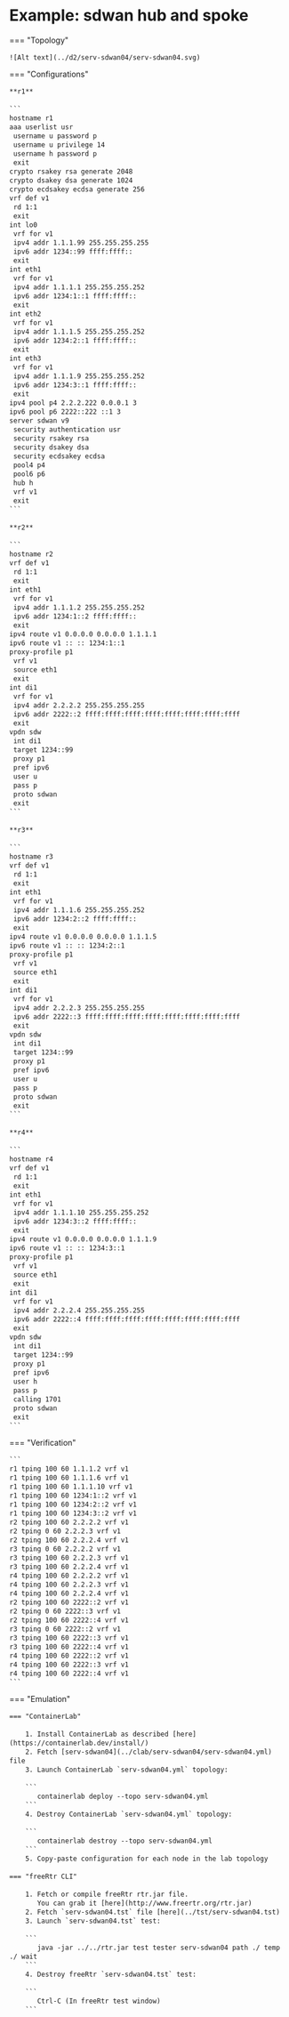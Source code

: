 # Example: sdwan hub and spoke

=== "Topology"

    ![Alt text](../d2/serv-sdwan04/serv-sdwan04.svg)

=== "Configurations"

    **r1**

    ```
    hostname r1
    aaa userlist usr
     username u password p
     username u privilege 14
     username h password p
     exit
    crypto rsakey rsa generate 2048
    crypto dsakey dsa generate 1024
    crypto ecdsakey ecdsa generate 256
    vrf def v1
     rd 1:1
     exit
    int lo0
     vrf for v1
     ipv4 addr 1.1.1.99 255.255.255.255
     ipv6 addr 1234::99 ffff:ffff::
     exit
    int eth1
     vrf for v1
     ipv4 addr 1.1.1.1 255.255.255.252
     ipv6 addr 1234:1::1 ffff:ffff::
     exit
    int eth2
     vrf for v1
     ipv4 addr 1.1.1.5 255.255.255.252
     ipv6 addr 1234:2::1 ffff:ffff::
     exit
    int eth3
     vrf for v1
     ipv4 addr 1.1.1.9 255.255.255.252
     ipv6 addr 1234:3::1 ffff:ffff::
     exit
    ipv4 pool p4 2.2.2.222 0.0.0.1 3
    ipv6 pool p6 2222::222 ::1 3
    server sdwan v9
     security authentication usr
     security rsakey rsa
     security dsakey dsa
     security ecdsakey ecdsa
     pool4 p4
     pool6 p6
     hub h
     vrf v1
     exit
    ```

    **r2**

    ```
    hostname r2
    vrf def v1
     rd 1:1
     exit
    int eth1
     vrf for v1
     ipv4 addr 1.1.1.2 255.255.255.252
     ipv6 addr 1234:1::2 ffff:ffff::
     exit
    ipv4 route v1 0.0.0.0 0.0.0.0 1.1.1.1
    ipv6 route v1 :: :: 1234:1::1
    proxy-profile p1
     vrf v1
     source eth1
     exit
    int di1
     vrf for v1
     ipv4 addr 2.2.2.2 255.255.255.255
     ipv6 addr 2222::2 ffff:ffff:ffff:ffff:ffff:ffff:ffff:ffff
     exit
    vpdn sdw
     int di1
     target 1234::99
     proxy p1
     pref ipv6
     user u
     pass p
     proto sdwan
     exit
    ```

    **r3**

    ```
    hostname r3
    vrf def v1
     rd 1:1
     exit
    int eth1
     vrf for v1
     ipv4 addr 1.1.1.6 255.255.255.252
     ipv6 addr 1234:2::2 ffff:ffff::
     exit
    ipv4 route v1 0.0.0.0 0.0.0.0 1.1.1.5
    ipv6 route v1 :: :: 1234:2::1
    proxy-profile p1
     vrf v1
     source eth1
     exit
    int di1
     vrf for v1
     ipv4 addr 2.2.2.3 255.255.255.255
     ipv6 addr 2222::3 ffff:ffff:ffff:ffff:ffff:ffff:ffff:ffff
     exit
    vpdn sdw
     int di1
     target 1234::99
     proxy p1
     pref ipv6
     user u
     pass p
     proto sdwan
     exit
    ```

    **r4**

    ```
    hostname r4
    vrf def v1
     rd 1:1
     exit
    int eth1
     vrf for v1
     ipv4 addr 1.1.1.10 255.255.255.252
     ipv6 addr 1234:3::2 ffff:ffff::
     exit
    ipv4 route v1 0.0.0.0 0.0.0.0 1.1.1.9
    ipv6 route v1 :: :: 1234:3::1
    proxy-profile p1
     vrf v1
     source eth1
     exit
    int di1
     vrf for v1
     ipv4 addr 2.2.2.4 255.255.255.255
     ipv6 addr 2222::4 ffff:ffff:ffff:ffff:ffff:ffff:ffff:ffff
     exit
    vpdn sdw
     int di1
     target 1234::99
     proxy p1
     pref ipv6
     user h
     pass p
     calling 1701
     proto sdwan
     exit
    ```

=== "Verification"

    ```
    r1 tping 100 60 1.1.1.2 vrf v1
    r1 tping 100 60 1.1.1.6 vrf v1
    r1 tping 100 60 1.1.1.10 vrf v1
    r1 tping 100 60 1234:1::2 vrf v1
    r1 tping 100 60 1234:2::2 vrf v1
    r1 tping 100 60 1234:3::2 vrf v1
    r2 tping 100 60 2.2.2.2 vrf v1
    r2 tping 0 60 2.2.2.3 vrf v1
    r2 tping 100 60 2.2.2.4 vrf v1
    r3 tping 0 60 2.2.2.2 vrf v1
    r3 tping 100 60 2.2.2.3 vrf v1
    r3 tping 100 60 2.2.2.4 vrf v1
    r4 tping 100 60 2.2.2.2 vrf v1
    r4 tping 100 60 2.2.2.3 vrf v1
    r4 tping 100 60 2.2.2.4 vrf v1
    r2 tping 100 60 2222::2 vrf v1
    r2 tping 0 60 2222::3 vrf v1
    r2 tping 100 60 2222::4 vrf v1
    r3 tping 0 60 2222::2 vrf v1
    r3 tping 100 60 2222::3 vrf v1
    r3 tping 100 60 2222::4 vrf v1
    r4 tping 100 60 2222::2 vrf v1
    r4 tping 100 60 2222::3 vrf v1
    r4 tping 100 60 2222::4 vrf v1
    ```

=== "Emulation"

    === "ContainerLab"

        1. Install ContainerLab as described [here](https://containerlab.dev/install/)  
        2. Fetch [serv-sdwan04](../clab/serv-sdwan04/serv-sdwan04.yml) file  
        3. Launch ContainerLab `serv-sdwan04.yml` topology:  

        ```
           containerlab deploy --topo serv-sdwan04.yml  
        ```
        4. Destroy ContainerLab `serv-sdwan04.yml` topology:  

        ```
           containerlab destroy --topo serv-sdwan04.yml  
        ```
        5. Copy-paste configuration for each node in the lab topology

    === "freeRtr CLI"

        1. Fetch or compile freeRtr rtr.jar file.  
           You can grab it [here](http://www.freertr.org/rtr.jar)  
        2. Fetch `serv-sdwan04.tst` file [here](../tst/serv-sdwan04.tst)  
        3. Launch `serv-sdwan04.tst` test:  

        ```
           java -jar ../../rtr.jar test tester serv-sdwan04 path ./ temp ./ wait
        ```
        4. Destroy freeRtr `serv-sdwan04.tst` test:  

        ```
           Ctrl-C (In freeRtr test window)
        ```

